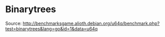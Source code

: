# Binarytrees

Source: http://benchmarksgame.alioth.debian.org/u64q/benchmark.php?test=binarytrees&lang=go&id=1&data=u64q
